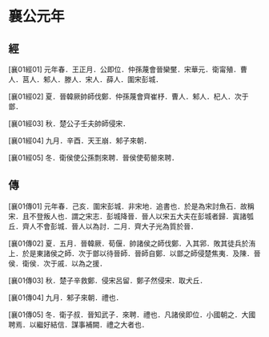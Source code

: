 # 襄公元年

## 經 <a name="09Xiang01Jing"></a>

<a name="09Xiang01Jing01">[襄01經01]</a> 元年春．王正月．公即位．仲孫蔑會晉欒黶．宋華元．衛甯殖．曹人．莒人．邾人．滕人．宋人．薛人．圍宋彭城．

<a name="09Xiang01Jing02">[襄01經02]</a> 夏．晉韓厥帥師伐鄭．仲孫蔑會齊崔杼．曹人．邾人．杞人．次于鄫．

<a name="09Xiang01Jing03">[襄01經03]</a> 秋．楚公子壬夫帥師侵宋．

<a name="09Xiang01Jing04">[襄01經04]</a> 九月．辛酉．天王崩．邾子來朝．

<a name="09Xiang01Jing05">[襄01經05]</a> 冬．衛侯使公孫剽來聘．晉侯使荀罃來聘．

## 傳 <a name="09Xiang01Zhuan"></a>

<a name="09Xiang01Zhuan01">[襄01傳01]</a> 元年春．己亥．圍宋彭城．非宋地．追書也．於是為宋討魚石．故稱宋．且不登叛人也．謂之宋志．彭城降晉．晉人以宋五大夫在彭城者歸．寘諸瓠丘．齊人不會彭城．晉人以為討．二月．齊大子光為質於晉．

<a name="09Xiang01Zhuan02">[襄01傳02]</a> 夏．五月．晉韓厥．荀偃．帥諸侯之師伐鄭．入其郛．敗其徒兵於洧上．於是東諸侯之師．次于鄫以待晉師．晉師自鄭．以鄫之師侵楚焦夷．及陳．晉侯．衛侯．次于戚．以為之援．

<a name="09Xiang01Zhuan03">[襄01傳03]</a> 秋．楚子辛救鄭．侵宋呂留．鄭子然侵宋．取犬丘．

<a name="09Xiang01Zhuan04">[襄01傳04]</a> 九月．邾子來朝．禮也．

<a name="09Xiang01Zhuan05">[襄01傳05]</a> 冬．衛子叔．晉知武子．來聘．禮也．凡諸侯即位．小國朝之．大國聘焉．以繼好結信．謀事補闕．禮之大者也．

